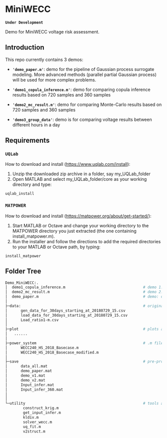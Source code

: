 # MiniWECC
**`Under Development`**

Demo for MiniWECC voltage risk assessment.

## Introduction
This repo currently contains 3 demos:

- **`'demo_paper.m'`**: demo for the pipeline of Gaussian process surrogate modeling. More advanced methods (parallel partial Gaussian process) will be used for more complex problems.


- **`'demo1_copula_inference.m'`**: demo for comparing copula inference results based on 720 samples and 360 samples


- **`'demo2_mc_result.m'`**: demo for comparing Monte-Carlo results based on 720 samples and 360 samples

- **`'demo3_group_data'`**: demo is for comparing voltage results between different hours in a day


## Requirements

### **`UQLab`**
How to download and install (https://www.uqlab.com/install):
1. Unzip the downloaded zip archive in a folder, say my_UQLab_folder
2. Open MATLAB and select my_UQLab_folder/core as your working directory and type:
```
uqlab_install 
```
### **`MATPOWER`**
How to download and install (https://matpower.org/about/get-started/):
1. Start MATLAB or Octave and change your working directory to the MATPOWER directory you just extracted (the one containing install_matpower.m).
2. Run the installer and follow the directions to add the required directories to your MATLAB or Octave path, by typing: 
```
install_matpower
```

## Folder Tree
```bash
Demo_MiniWECC:.
│  demo1_copula_inference.m                                   # demo 1: comparing copula inference results based on 720 samples and 360 samples
│  demo2_mc_result.m                                          # demo 2: comparing Monte-Carlo results based on 720 samples and 360 samples
│  demo_paper.m                                               # demo: demo for the pipeline of Gaussian process surrogate modeling
│  
├─data:                                                       # original load data, load ratio data, and generator data
│      gen_data_for_30days_starting_at_20180729_15.csv
│      load_data_for_30days_starting_at_20180729_15.csv
│      Load_ratio1-m.csv
│      
├─plot                                                        # plots and figures
│	......
│          
├─power_system                                                # .m file for matpower, containing system information
│      WECC240_HS_2018_Basecase.m
│      WECC240_HS_2018_Basecase_modified.m
│      
├─save                                                        # pre-processed data and pre-trained model
│      data_all.mat
│      demo_paper.mat
│      demo_v1.mat
│      demo_v2.mat
│      Input_infer.mat
│      Input_infer_360.mat
│      
│                  
└─utility                                                     # tools and functions
        construct_krig.m
        get_input_infer.m
        kldiv.m
        solver_wecc.m
        uq_fit.m
        v2struct.m
```
        
